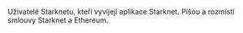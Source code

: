 Uživatelé Starknetu, kteří vyvíjejí aplikace Starknet. Píšou a rozmístí smlouvy Starknet a Ethereum.